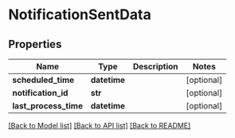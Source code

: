 # NotificationSentData

## Properties
Name | Type | Description | Notes
------------ | ------------- | ------------- | -------------
**scheduled_time** | **datetime** |  | [optional] 
**notification_id** | **str** |  | [optional] 
**last_process_time** | **datetime** |  | [optional] 

[[Back to Model list]](./README.md#documentation-for-models) [[Back to API list]](../README.md#documentation-for-api-endpoints) [[Back to README]](../README.md)

